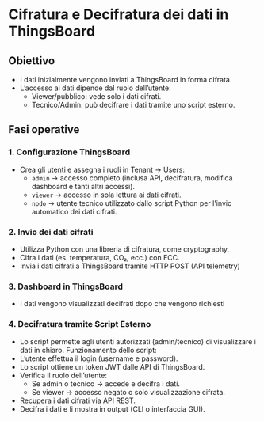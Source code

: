 # Cifratura e Decifratura dei dati in ThingsBoard

## Obiettivo
- I dati inizialmente vengono inviati a ThingsBoard in forma cifrata.
- L’accesso ai dati dipende dal ruolo dell’utente:
  - Viewer/pubblico: vede solo i dati cifrati.
  - Tecnico/Admin: può decifrare i dati tramite uno script esterno.
  
## Fasi operative

### 1. Configurazione ThingsBoard
- Crea gli utenti e assegna i ruoli in Tenant → Users:
  - `admin` → accesso completo (inclusa API, decifratura, modifica dashboard e tanti altri accessi).
  - `viewer` → accesso in sola lettura ai dati cifrati.
  - `nodo` → utente tecnico utilizzato dallo script Python per l'invio automatico dei dati cifrati.

### 2. Invio dei dati cifrati
- Utilizza Python con una libreria di cifratura, come cryptography.
- Cifra i dati (es. temperatura, CO₂, ecc.) con ECC.
- Invia i dati cifrati a ThingsBoard tramite HTTP POST (API telemetry)

### 3. Dashboard in ThingsBoard
- I dati vengono visualizzati decifrati dopo che vengono richiesti

### 4. Decifratura tramite Script Esterno
- Lo script permette agli utenti autorizzati (admin/tecnico) di visualizzare i dati in chiaro.
Funzionamento dello script:
- L’utente effettua il login (username e password).
- Lo script ottiene un token JWT dalle API di ThingsBoard.
- Verifica il ruolo dell’utente:
  - Se admin o tecnico → accede e decifra i dati.
  - Se viewer → accesso negato o solo visualizzazione cifrata.
- Recupera i dati cifrati via API REST.
- Decifra i dati e li mostra in output (CLI o interfaccia GUI).
